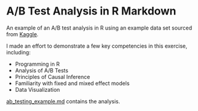 # A/B Test Analysis in R Markdown
An example of an A/B test analysis in R using an example data set sourced from [Kaggle](https://www.kaggle.com/datasets/chebotinaa/fast-food-marketing-campaign-ab-test).

I made an effort to demonstrate a few key competencies in this exercise, including:

- Programming in R
- Analysis of A/B Tests
- Principles of Causal Inference
- Familiarity with fixed and mixed effect models
- Data Visualization

[ab_testing_example.md](https://github.com/andrew-cotter/ab_testing/blob/main/ab_testing_example.md) contains the analysis.